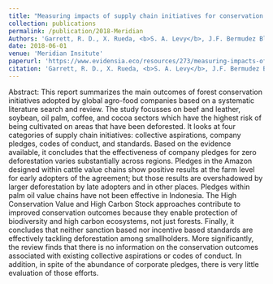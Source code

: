 ```yaml
---
title: "Measuring impacts of supply chain initiatives for conservation: focus on forest-risk food commodities"
collection: publications
permalink: /publication/2018-Meridian
Authors: 'Garrett, R. D., X. Rueda, <b>S. A. Levy</b>, J.F. Bermudez Blanco, S. Shah'
date: 2018-06-01
venue: 'Meridian Insitute'
paperurl: 'https://www.evidensia.eco/resources/273/measuring-impacts-of-supply-chain-initiatives-for-conservation-focus-on-forest-risk-food-commodities/'
citation: 'Garrett, R. D., X. Rueda, <b>S. A. Levy</b>, J.F. Bermudez Blanco, S. Shah (2018). &quot;Measuring impacts of supply chain initiatives for conservation: focus on forest-risk food commodities.&quot; <i>Meridian Insitute</i>. Washington, D.C.'
---
```

Abstract: This report summarizes the main outcomes of forest conservation initiatives adopted by global agro-food companies based on a systematic literature search and review. The study focusses on beef and leather, soybean, oil palm, coffee, and cocoa sectors which have the highest risk of being cultivated on areas that have been deforested. It looks at four categories of supply chain initiatives: collective aspirations, company pledges, codes of conduct, and standards. Based on the evidence available, it concludes that the effectiveness of company pledges for zero deforestation varies substantially across regions. Pledges in the Amazon designed within cattle value chains show positive results at the farm level for early adopters of the agreement; but those results are overshadowed by larger deforestation by late adopters and in other places. Pledges within palm oil value chains have not been effective in Indonesia. The High Conservation Value and High Carbon Stock approaches contribute to improved conservation outcomes because they enable protection of biodiversity and high carbon ecosystems, not just forests. Finally, it concludes that neither sanction based nor incentive based standards are effectively tackling deforestation among smallholders. More significantly, the review finds that there is no information on the conservation outcomes associated with existing collective aspirations or codes of conduct. In addition, in spite of the abundance of corporate pledges, there is very little evaluation of those efforts.
